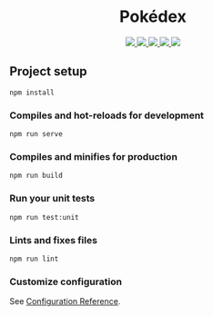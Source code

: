 <h1 align="center">Pokédex</h1>

<p align="center">
  <a href='https://travis-ci.org/luiztsmelo/pokedex'>
    <img src='https://travis-ci.org/luiztsmelo/pokedex.svg?branch=master'/>
  </a>
  <a href='https://coveralls.io/github/luiztsmelo/pokedex?branch=master'>
    <img src='https://coveralls.io/repos/github/luiztsmelo/pokedex/badge.svg?branch=master'/>
  </a>
  <a href="https://codeclimate.com/github/luiztsmelo/pokedex/maintainability">
    <img src="https://api.codeclimate.com/v1/badges/1aa35839180cb2010e64/maintainability"/>
  </a>
  <a href="https://snyk.io/test/github/luiztsmelo/pokedex?targetFile=package.json">
    <img src="https://snyk.io/test/github/luiztsmelo/pokedex/badge.svg?targetFile=package.json" data-canonical-src="https://snyk.io/test/github/luiztsmelo/pokedex?targetFile=package.json" style="max-width:100%;">
  </a>
  <a href="https://github.com/airbnb/javascript">
    <img src="https://camo.githubusercontent.com/f2b466f9f96144c14f09d27078d40db916227353/68747470733a2f2f696d672e736869656c64732e696f2f62616467652f636f64652532307374796c652d616972626e622d626c75652e7376673f7374796c653d666c61742d737175617265">
  </a>
</p>

## Project setup
```
npm install
```

### Compiles and hot-reloads for development
```
npm run serve
```

### Compiles and minifies for production
```
npm run build
```

### Run your unit tests
```
npm run test:unit
```

### Lints and fixes files
```
npm run lint
```

### Customize configuration
See [Configuration Reference](https://cli.vuejs.org/config/).
